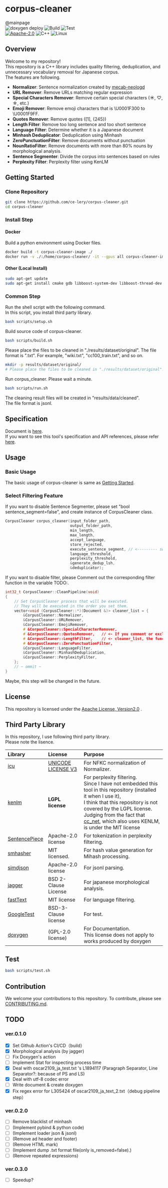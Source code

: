 # corpus-cleaner

@mainpage  
![doxygen deploy](https://github.com/ce-lery/corpus-cleaner/actions/workflows/doxygen-gh-pages.yml/badge.svg)
![Build](https://github.com/ce-lery/corpus-cleaner/actions/workflows/build.yml/badge.svg)
![Test](https://github.com/ce-lery/corpus-cleaner/actions/workflows/test.yml/badge.svg)  
[![Apache-2.0](https://custom-icon-badges.herokuapp.com/badge/license-Apache%202.0-8BB80A.svg?logo=law&logoColor=white)](LICENSE)
![C++](https://custom-icon-badges.herokuapp.com/badge/C++-f34b7d.svg?logo=Cplusplus&logoColor=white)
![Linux](https://custom-icon-badges.herokuapp.com/badge/Linux-F6CE18.svg?logo=Linux&logoColor=white)
<!-- ![semver](https://camo.githubusercontent.com/5acbfd548781920051a4d95ea12a0586ced8e92c2294dd5c33d23e0db14240dd/68747470733a2f2f696d672e736869656c64732e696f2f62616467652f73656d7665722d322e302e302d626c7565) -->

<!--  -->
<!-- ![](image/comparison.png) -->
<!-- <img src="image/comparison.png" width="500"> -->

## Overview

Welcome to my repository!   
This repository is a C++ library includes quality filtering, deduplication, and unnecessary vocabulary removal for Japanese corpus.  
The features are following.

- **Normalizer**: Sentence normalization created by [mecab-neologd](https://github.com/neologd/mecab-ipadic-neologd/wiki/Regexp.ja)
- **URL Remover**: Remove URLs matching regular expression
- **Special Characters Remover**: Remove certain special characters (☀, ♡, ☆, etc.)
- **Emoji Remover**: Remove emoji characters that is \U0001F300 to \U0001F9FF.
- **Quotes Remover**: Remove quotes ([1], {245})
- **Length Filter**: Remove too long sentence and too short sentence
- **Language Filter**: Determine whether it is a Japanese document
- **Minhash Deduplicator**: Deduplication using Minhash
- **ZeroPunctuationFilter**: Remove documents without punctuation
- **NounRatioFilter**: Remove documents with more than 80% nouns by morphological analysis.
- **Sentence Segmenter**: Divide the corpus into sentences based on rules
- **Perplexity Filter**: Perplexity filter using KenLM

<!-- 
## Quick Started

If you want to try out the contents of this repository quickly and easily, please use this [ipynb file](examples/quick_start.ipynb).
(TODO: gist) -->

## Getting Started

### Clone Repository

```bash
git clone https://github.com/ce-lery/corpus-cleaner.git
cd corpus-cleaner
```

### Install Step

#### Docker

Build a python environment using Docker files.

```bash
docker build -t corpus-cleaner-image ./
docker run -v ./:/home/corpus-cleaner/ -it --gpus all corpus-cleaner-image
```

#### Other (Local Install)

```bash
sudo apt-get update
sudo apt-get install cmake gdb libboost-system-dev libboost-thread-dev libboost-program-options-dev libboost-test-dev libeigen3-dev zlib1g-dev libbz2-dev liblzma-dev  pkg-config  curl wget build-essential nano flex bison
```

### Common Step

Run the shell script with the following command.  
In this script, you install third party library.

```bash
bash scripts/setup.sh
```

Build source code of corpus-cleaner.

```bash
bash scripts/build.sh
```

Please place the files to be cleaned in "./results/dataset/original".
The file format is ".txt". For example, "wiki.txt", "cc100_train.txt", and so on.

```bash
mkdir -p results/dataset/original/
# Please place the files to be cleaned in "./results/dataset/original".
```

Run corpus_cleaner. Please wait a minute.  

```bash
bash scripts/run.sh
```

The cleaning result files will be created in "results/data/cleaned".  
The file format is jsonl.  

## Specification

Document is [here](https://ce-lery.github.io/corpus-cleaner/).  
If you want to see this tool's specification and API references, please refer [here](./docs/specification.md).

## Usage

### Basic Usage

The basic usage of corpus-cleaner is same as [Getting Started](#Getting_Started).

### Select Filtering Feature

If you want to disable Sentence Segmenter, please set "bool sentence_segment=false", and create instance of CorpusCleaner class.

```cpp
CorpusCleaner corpus_cleaner(input_folder_path,
                             output_folder_path,
                             min_length,
                             max_length,
                             accept_language,
                             store_rejected,
                             execute_sentence_segment, // <--------- switch here to false
                             language_threshold,
                             perplexity_threshold,
                             &generate_dedup_lsh,
                             &deduplicator);
```

If you want to disable filter, please Comment out the corresponding filter function in the variable TODO:. 

```cpp
int32_t CorpusCleaner::CleanPipeline(void)
{
    // Set CorpusCleaner process that will be executed.
    // They will be executed in the order you set them.
    vector<void (CorpusCleaner::*)(Document &)> cleaner_list = { 
        &CorpusCleaner::Normalizer,
        &CorpusCleaner::URLRemover,
        &CorpusCleaner::EmojiRemover, 
        # &CorpusCleaner::SpecialCharacterRemover,
        # &CorpusCleaner::QuotesRemover,   // <- If you comment or exclude function of 
        # &CorpusCleaner::LengthFilter,    // <- cleaner_list, the functions are disabled.
        # &CorpusCleaner::ZeroPunctuationFilter,
        &CorpusCleaner::LanguageFilter,
        &CorpusCleaner::MinhashDeduplication,
        &CorpusCleaner::PerplexityFilter,
    }; 
    // ~ ommit ~
}
```

Maybe, this step will be changed in the future.

<!-- ### Add new filtering feature

You can add your original filtering feature. Please do the following steps.

1. Write the Filtering function in corpus_cleaner.cpp.  
    ```cpp
    aa
    aa
    ```
2. Define the prototype declaration in corpus_cleaner.hpp.  
    ```cpp
    ```
3. Build source code of corpus-cleaner.  
    ```bash
    bash scripts/build.sh
    ```
4. Run corpus_cleaner.
    ```bash
    ./corpus_cleaner/build/corpus_cleaner
    ``` -->

<!-- The basic flow is as follows.

1. Download dataset.
2. Run main.py.   
    ```bash
    python main.py
    ``` 
3. Wait until main.py finishes processing.
4. Check the results output in the "results" folder.

If you want to add new filtering functionality, try the following steps.   
Here, I will explain how to add functions using the Normalize function as an example.  

1. Import Necessary module.  
    ```python
    import neologdn
    from datatrove.data import DocumentsPipeline
    from datatrove.pipeline.base import PipelineStep
    ```  
2. Create a new class that inherits TextPipeplineStep etc.  
    ```python
    class TxtNormalizer(PipelineStep):
    ``` 
3. Add the necessary initialization processing to the constructor.   
 (If it is not particularly necessary, you can just write the minimum string as shown below.)  
    ```python
        def __init__(
            self,
        ):
            super().__init__()
    ```
4. Write the processing details in the run() function.  
    ```python
        def run(self, data: DocumentsPipeline, rank: int = 0, world_size: int = 1) -> DocumentsPipeline:
        for document in data:
               document.text=neologdn.normalize(document.text.rstrip())
            yield document
    ``` 
5. Write a program that uses TxtNormalizer() and run it (e.g.  [example_normalizer.py](examples/example_normalizer.py)).

The complete scripts are [normalizer.py](corpus_cleaner/normalizer.py) and [example_normalizer.py](examples/example_normalizer.py). Please refer them. -->

## License

This repository is licensed under the [Apache License, Version2.0](LICENSE) . 

## Third Party Library

In this repository, I use following third party library.  
Please note the lisence.  

|Library|License|Purpose|
|:--|:--|:--|
|[icu](https://github.com/unicode-org/icu?tab=readme-ov-file)|[UNICODE LICENSE V3](https://github.com/unicode-org/icu?tab=License-1-ov-file#readme)|For NFKC normalization of Normalizer.|
|[kenlm](https://github.com/kpu/kenlm?tab=readme-ov-file)|**LGPL license**|For perplexity filtering.<br>Since I have not embedded this tool in this repository (installed it when I use it), <br>I think that this repository is not covered by the LGPL license.<br>Judging from the fact that [cc_net](https://github.com/facebookresearch/cc_net), which also uses KENLM, is under the MIT license|
|[SentencePiece](https://github.com/google/sentencepiece)|Apache-2.0 license|For tokenization in perplexity filtering.|
|[smhasher](https://github.com/rurban/smhasher)|MIT licensed.|For hash value generation for Mihash processing.|
|[simdjson](https://github.com/simdjson/simdjson)|Apache-2.0 license|For jsonl parsing.|
|[jagger](https://github.com/ce-lery/jagger-extension)|BSD 2-Clause License|For japanese morphological analysis. |
|[fastText](https://github.com/facebookresearch/fastText)|MIT license|For language filtering.|
|[GoogleTest](https://github.com/google/googletest)|BSD-3-Clause license|For test.|
|[doxygen](https://github.com/doxygen/doxygen)|(GPL-2.0 license)|For Documentation.<br>This license does not apply to works produced by doxygen|

## Test

```bash
bash scripts/test.sh
```

## Contribution

We welcome your contributions to this repository.
To contribute, please see [CONTRIBUTING.md](CONTRIBUTING.md).

## TODO

### ver.0.1.0

- [x] Set Github Action's CI/CD（build）
- [x] Morphological analysis (by jagger)
- [ ] Fix Doxygen's action
- [ ] Implement Stat for inspecting process time
- [x] Deal with oscar2109_ja_test.txt 's L1894117 (Paragraph Separator, Line Separator?: because of PS and LS)
- [x] Deal with utf-8 codec error
- [ ] Write document & create doxygen
- [x] Fix regex error for L305424 of oscar2109_ja_text_2.txt（debug pipeline step）

### ver.0.2.0

- [ ] Remove blacklist of minhash
- [ ] (Implement pybind & python code)
- [ ] (Implement loader json & jsonl)
- [ ] (Remove ad header and footer)
- [ ] (Remove HTML mark)
- [ ] (Implement dump .txt format file(only is_removed=false).)
- [ ] (Remove repeated expressions)

### ver.0.3.0

- [ ] Speedup?
